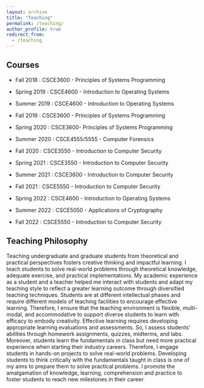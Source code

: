 ```yaml
---
layout: archive
title: "Teaching"
permalink: /teaching/
author_profile: true
redirect_from:
  - /teaching
---
```



## Courses
* Fall 2018 : CSCE3600 - Principles of Systems Programming

* Spring 2019 : CSCE4600 - Introduction to Operating Systems

* Summer 2019 : CSCE4600 - Introduction to Operating Systems

* Fall 2019 : CSCE3600 - Principles of Systems Programming

* Spring 2020 : CSCE3600- Principles of Systems Programming

* Summer 2020 : CSCE4555/5555 - Computer Forensics

* Fall 2020 : CSCE3550 - Introduction to Computer Security

* Spring 2021 : CSCE3550 - Introduction to Computer Security

* Summer 2021 : CSCE3600 - Introduction to Computer Security

* Fall 2021 : CSCE5550 - Introduction to Computer Security

* Spring 2022 : CSCE4600 - Introduction to Operating Systems

* Summer 2022 : CSCE5050 - Applications of Cryptography

* Fall  2022 : CSCE5550 - Introduction to Computer Security


## Teaching Philosophy
Teaching undergraduate and graduate students from theoretical and practical perspectives fosters creative thinking and impactful learning. I teach students to solve real-world problems through theoretical knowledge, adequate exercise, and practical implementations. My academic experience as a student and a teacher helped me interact with students and adapt my teaching style to reflect a greater learning outcome through diversified teaching techniques. Students are at different intellectual phases and require different models of teaching facilities to encourage effective learning. Therefore, I ensure that the teaching environment is flexible, multi-modal, and accommodative to support diverse students to learn with efficacy to embody creativity. Effective learning requires developing appropriate learning evaluations and assessments. So, I assess students' abilities through homework assignments, quizzes, midterms, and labs. Moreover, students learn the fundamentals in class but need more practical experience when starting their industry careers. Therefore, I engage students in hands-on projects to solve real-world problems. Developing students to think critically with the fundamentals taught in class is one of my aims to prepare them to solve practical problems. I promote the amalgamation of knowledge, learning, comprehension and practice to foster students to reach new milestones in their career.
